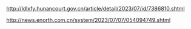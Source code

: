 http://ldlxfy.hunancourt.gov.cn/article/detail/2023/07/id/7386810.shtml

http://news.enorth.com.cn/system/2023/07/07/054094749.shtml